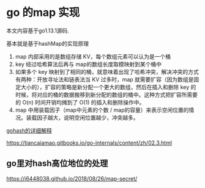 # go 的map 实现

本文内容基于go1.13.1源码.

基本就是基于hashMap的实现原理

1. map 内部采用的是数组存储 KV，每个数组元素可以认为是一个桶
2. key 经过哈希算法后再与 map的数组长度取模映射到某个桶中
3. 如果多个 key 映射到了相同的桶，就意味着出现了哈希冲突，解决冲突的方式有两种：开放寻址法和链表法当 KV 过多时，map 就需要扩容（因为数组是固定大小的），扩容的策略是新分配一个更大的数组，然后在插入和删除 key 的时候，将对应的桶的数据搬移到新分配的数组的桶中。这种方式把扩容所需要的 O(n) 时间开销均摊到了 O(1) 的插入和删除操作中。
4. map 中用装载因子（map中元素的个数 / map的容量）来表示空闲位置的情况。装载因子越大，说明空闲位置越少，冲突越多。

[gohash的详细解释](https://draveness.me/golang/docs/part2-foundation/ch03-datastructure/golang-hashmap/)

https://tiancaiamao.gitbooks.io/go-internals/content/zh/02.3.html

## go里对hash高位地位的处理

https://i6448038.github.io/2018/08/26/map-secret/

